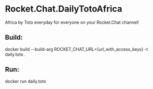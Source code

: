 # Rocket.Chat.DailyTotoAfrica

Africa by Toto everyday for everyone on your Rocket.Chat channel!


## Build:

docker build --build-arg ROCKET_CHAT_URL={url_with_access_keys} -t daily.toto .

## Run:

docker run daily.toto
